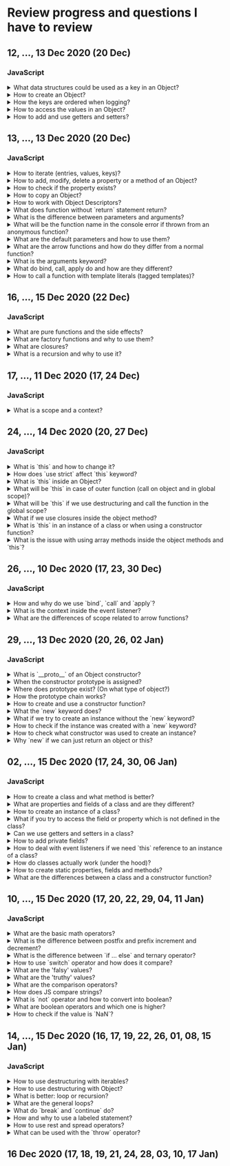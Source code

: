# Review progress and questions I have to review
## 12, ..., 13 Dec 2020 (20 Dec)
### JavaScript
<details>
<summary>What data structures could be used as a key in an Object?</summary>

- strings
- numbers (positive int or floats)
- symbols

</details>

<details>
<summary>How to create an Object?</summary>

```JavaScript
// ES5
// simple object
const person = {
  'short-name': 'Ron',
  age: 22,
  level: 3,
  3.2: 'some value',
  walk: function() {}
};

// ES6+
// creation with variable
const name = 'Harry';
const user = {
  name,
  level: 1
};
// complex keys (could be useful for dictionaries)
const potter = 'Harry Potter';
const voldemort = 'Tom Riddle';
const antagonist = {
  [potter]: voldemort,
  ['Sirius Black']: 'Bellatrix Lestrange'
};
// new syntax for methods
const character = {
  go() {}
};
```

</details>

<details>
<summary>How the keys are ordered when logging?</summary>

```JavaScript
const person = {
  'short-name': 'Ron',
  age: 22,
  level: 3,
  3.2: 'some value',
  walk: function() {}
};

// collapsed = the object (if not all the keys are numbers) is not sorted
// if numbers = order ascending
// when not collapsed = any object is sorted, numbers first
console.log(person);
```

</details>

<details>
<summary>How to access the values in an Object?</summary>

```JavaScript
const person = {
  'short-name': 'Ron',
  age: 22,
  level: 3,
  3.2: 'some value',
  walk: function() {}
};

console.log(person.age);
console.log(person['short-name']);
console.log(person[3.2]);
console.log(person['3.2']);
// if no property or method => undefined (not an error)
console.log(person.hobbies);
```

</details>

<details>
<summary>How to add and use getters and setters?</summary>

```JavaScript
const character = {
  // creation of a property is not required (can be omitted)
  _level: 1,

  // can't use getter/setter + property
  // can't address itself = infinite cycle
  get level() {
    return this._level;
  },
  // always strictly 1 parameter
  set level(value) {
    if (value < 0) {
      this._level = this._level;
      // or set the default value
      // or throw an error
    }
    this._level = value;
  }
};

// addressing the getter or setter
// if there is only setter, can't access the value
const level = character.level;
character.level = 100;
```

</details>

## 13, ..., 13 Dec 2020 (20 Dec)
### JavaScript
<details>
<summary>How to iterate (entries, values, keys)?</summary>

```JavaScript
// ES5
// for ... in - deprecated (additional check)

// ES6
// for ... of works if using Symbol.iterator protocol
const player = {
  name: 'Harry',
  level: 10
};
// [['name', 'Harry'], ['level', 10]]
const playerEntries = Object.entries(player);
// ['Harry', 10]
const playerValues = Object.values(player);
// ['name', 'level']
const playerKeys = Object.keys(player);
```

</details>

<details>
<summary>How to add, modify, delete a property or a method of an Object?</summary>

```JavaScript
const player = {
  name: 'Harry',
  level: 10
};

player.age = 33;
player.level = 20;
delete player.name;
```

</details>

<details>
<summary>How to check if the property exists?</summary>

```JavaScript
const player = {
  name: 'Harry',
  level: 10
};

// but if the property = undefined, also returns false
const hasNameTricky = player.name !== undefined;
// true even if undefined
const hasName = 'name' in player;
// true even if undefined
const hasName2 = player.hasOwnProperty('name');
```

</details>

<details>
<summary>How to copy an Object?</summary>

- not a deep copy
```JavaScript
const player = {
  name: 'Harry',
  level: 10
};

// {} - where
// player - what
const newPlayer = Object.assign({}, player);
// for several
const newPlayer = Object.assign({}, player, {options: 'code'});

// ES6
const newPlayer = {...player};
```
- copying deep - recursive with checking typeof function or object
  - lodash has deep copy
  - also there is a hack with `json.parse`, `json.stringify`

</details>

<details>
<summary>How to work with Object Descriptors?</summary>

```JavaScript
const character = {
  name: 'Harry',
  printName: function() {
    console.log(this.name);
  }
};

const descriptors = Object.getOwnPropertyDescriptors(character);
Object.defineProperty(character, 'name', {
  // defaults
  // can delete or define property
  configurable: true,
  // is accessible in for ... in loop
  enumerable: true,
  value: character.name,
  // can rewrite
  writable: true
});

// if writable === false
// no error but won't change, stays the same (Harry)
character.name = 'Ron';

// if configurable === false
// no error but won't delete, stays the same (Harry)
// can't reset configuration also, be careful
delete character.name;

// if enumerable === false
for (const key in character) {
  // will skip the name key, logs only printName
  console.log(key);
}
```

</details>

<details>
<summary>What does function without `return` statement return?</summary>

- function without `return` statement returns `undefined`

</details>

<details>
<summary>What is the difference between parameters and arguments?</summary>

- parameters are variables, which are specified when defining a function
```JavaScript
function printMsg(msg) {}
```
- arguments are the concrete values passed to a function when calling it
```JavaScript
printMsg('Some message');
```

</details>

<details>
<summary>What will be the function name in the console error if thrown from an anonymous function?</summary>

- when there is an error inside the anonymous function, name of the function will be `<anonymous>`
```JavaScript
button.addEventListener('click', function() {});
```
- the only case why to add a name to anonymous function is for debugging, in that case the name of the function will be specified
```JavaScript
button.addEventListener('click', function onClick() {});
```

</details>

<details>
<summary>What are the default parameters and how to use them?</summary>

```JavaScript
// ES5
var doSomething = function (caption, amount, isChecked) {
  if (typeof isChecked === 'undefined') {
    isChecked = false;
  }
};

// ES6
// even if we explicitly pass instead of isChecked undefined,
// the default value will be assigned
const doSomething = (caption, amount, isChecked = false) => {
  // some code here
};

// can also use the previous parameter in default value assignment
const doSomething = (amount, isChecked = amount > 5 ? true : false) => {};
```

</details>

<details>
<summary>What are the arrow functions and how do they differ from a normal function?</summary>

- doesn't have it's own scope (only lexical) - when global, `this === window`
- doesn't have `arguments` object
- can't rewrite `this` (`bind` and `call` won't work)
  - can't be used as a constructor, no `new` keyword
  - can't be method of an object or prototype

```JavaScript
// only 1 param?
const doSomething = param => console.log(param);

// only 1 expression?
// = return left * right;
const doSomething = (left, right) => left * right;

// return object?
const getWizard = (name, level) => ({
  name,
  level
});
```

</details>

<details>
<summary>What is the arguments keyword?</summary>

- don't have to pass as a parameter (accessible as a keyword inside any function)
- iterable structure

</details>

<details>
<summary>What do bind, call, apply do and how are they different?</summary>

- `call` (values) and `apply` (array) call the function (as `()`)
- `bind` doesn't call the function
- the arguments passed after context are preset arguments, when the arguments are passed on function call, append to the end
```JavaScript
const addNumbers = (cb, ...numbers) => {
  // sum numbers
  let result = 100;

  cb(result);
};

const printResult = (text, result) => console.log(`${text} ${result}`);

addNumbers(printResult.bind(this, 'The sum is:'), 10, 90);
```

</details>

<details>
<summary>How to call a function with template literals (tagged templates)?</summary>

- with tagged template literals the value of the first argument is always an array of the string values, the remaining arguments are of the passed expressions
```JavaScript
const getPlayerInfo = (first, second, third) => {
  console.log(first); // ['', ' is ', ' for now']
  console.log(second); // 'Harry'
  console.log(third); // 10
};

const name = 'Harry';
const level = 10;

getPlayerInfo`${name} is ${level} for now`;
```

</details>

## 16, ..., 15 Dec 2020 (22 Dec)
### JavaScript
<details>
<summary>What are pure functions and the side effects?</summary>

- for the same input always give the same output
- no side effects
```JavaScript
// pure function
const addNumbers = (num1, num2) => {
  return num1 + num2;
};

// impure - output changes
const addRandomNumber = (num) => {
  return num + Math.random();
};

// impure - side effect
let result = 0;

const addNumber = (num) => {
  result += num;
  return result;
};

// impure - side effect
const books = ['If I Never Met You', 'Atomic Habits'];

const addBook = (book) => {
  books.push(book);
};
```

</details>

<details>
<summary>What are factory functions and why to use them?</summary>

- functions which create a function
- good for pre-configuring some values
```JavaScript
// for not to pass the tax rate all the time
const createCalculateTax = (tax) => {
  return (amount) => {
    return amount * tax;
  };
};

const calculateVatAmount = createCalculateTax(0.19);
const calculateIncomeTaxAmount = createCalculateTax(0.25);

console.log(calculateVatAmount(100));
console.log(calculateIncomeTaxAmount(100));
```

</details>

<details>
<summary>What are closures?</summary>

- all functions in JS are closures
- function locks in all surrounding variables
- mostly used for factory functions

</details>

<details>
<summary>What is a recursion and why to use it?</summary>

- sometimes it's shorter than other ways
- if too many calls => stack overflow
```JavaScript
const getPower = (a, n) => {
  let result = 1;

  for (let i = 0; i < n; i++) {
    result *= a;
  }

  return result;
};

const getPowerRec = (a, n) => {
  // don't forget to add an exit condition
  if (n === 1) {
    return a;
  }

  return a * getPowerRec(a, n - 1);
};

// even shorter
const getPowerRec = (a, n) => {
  return n === 1 ? a : a * getPowerRec(a, n - 1);
};
```
- where do we need the recursion?
- when there are some nested objects but we don't know exactly how many
```JavaScript
const player = {
  name: 'Harry',
  teamMembers: [{
    name: 'Ron',
    teamMembers: [{
      name: 'Ginny'
    }]
  }, {
    name: 'Hermione',
    teamMembers: [{
      name: 'Luna',
      teamMembers: [{
        name: 'Mary'
      }]
    }]
  }, {
    name: 'Sirius'
  }, {
    name: 'Ellie'
  }]
};

const getTeamMemberNames = (player) => {
  const names = [];

  if (!player.teamMembers) {
    return [];
  }

  for (const teamMember of player.teamMembers) {
    names.push(teamMember.name);
    names.push(...getTeamMemberNames(teamMember));
  }

  return names;
};

console.log(getTeamMemberNames(player));
```

</details>

## 17, ..., 11 Dec 2020 (17, 24 Dec)
### JavaScript
<details>
<summary>What is a scope and a context?</summary>

- scope is where the function runs
- context depends on how the function is called
- while the function is not called, it doesn't have any context
- context is being created upon the function call

</details>

## 24, ..., 14 Dec 2020 (20, 27 Dec)
### JavaScript
<details>
<summary>What is `this` and how to change it?</summary>

- it is a context
- created upon the function call
- depends on how the function is called
- could be changed, also with `apply`, `call`, `bind`

</details>

<details>
<summary>How does `use strict` affect `this` keyword?</summary>

- no `use strict`, `this` = `window`, with `this` = `undefined` (for global this inside the function)

</details>

<details>
<summary>What is `this` inside an Object?</summary>

- in an object (method) `this` is the link to the object itself (but remember, in depends on how the function is called)

</details>

<details>
<summary>What will be `this` in case of outer function (call on object and in global scope)?</summary>

```JavaScript
const walk = function() {
  console.log(this + 'walk!');
};

const player = {
  name: 'Ron',
  walk
};

// this links to player object
player.walk();
// TypeError: Cannot read property '...' of undefined
walk();
```

</details>

<details>
<summary>What will be `this` if we use destructuring and call the function in the global scope?</summary>

```JavaScript
const player = {
  name: 'Harry',
  age: 28,
  run() {
    console.log(this + ' runs!');
  }
};

const { run } = player;
// TypeError: Cannot read property '...' of undefined
run();
```

</details>

<details>
<summary>What if we use closures inside the object method?</summary>

- with closure the result is more obvious
```JavaScript
const guitarPlayer = {
  firstName: 'Michael',
  lastName: 'Lantsov',
  play() {
    console.log(`${guitarPlayer.firstName} ${guitarPlayer.lastName}`);
  }
};

const anotherPlayer = {
  firstName: 'Anna',
  lastName: 'Starkov'
  play: guitarPlayer.play
};

// output will be the same
guitarPlayer.play();
anotherPlayer.play();
```

</details>

<details>
<summary>What is `this` in an instance of a class or when using a constructor function?</summary>

- `this` refers to current instance of an object in a `class`
- binds `this` in the constructor

</details>

<details>
<summary>What is the issue with using array methods inside the object methods and `this`?</summary>

```JavaScript
const players = {
  team: 'Griffindor',
  members: ['Harry', 'Ron', 'Hermione'],
  getMembers() {
    this.members.forEach(function(member) {
      // here this is created when the forEach calls it
      // it is called not on players object
      // so this here === global scope or undefined
      // could be solved with arrow function
      console.log(this);
    });
  }
};
```

</details>

## 26, ..., 10 Dec 2020 (17, 23, 30 Dec)
### JavaScript
<details>
<summary>How and why do we use `bind`, `call` and `apply`?</summary>

- `bind` creates a new function, the initial function stays the same
- `bind` context can't be changed even with `apply` and `call`
```JavaScript
// here `this === obj` instead of `a` (respects the first binding)
obj.getThis4 = obj.getThis2.bind(obj);
obj.getThis4.call(a);
```
- calling a function with bound context (1st param in those functions is always context, the 2nd parameter differs)
```JavaScript
// arguments separated with ',' will be function params
// perfect when there are not many params
play.call(anotherPlayer, '20.02.1967');
// array, which values will be function params
// good for many params or undefined number of params
play.apply(guitarPlayer, ['20.02.1967']);
```
```JavaScript
const numbers = [1, 3, 100, 5];

// we don't need context here, so pass 'null'
console.log(Math.max.apply(null, numbers));
```

</details>

<details>
<summary>What is the context inside the event listener?</summary>

- listener's context is always === the element, to which the listener is applied `document.body` or `evt.currentTarget` (the browser binds `this` (on event listeners) to the DOM element that triggered the event)
```JavaScript
// even in this case
const cart = {
  item: 'Book',
  price: 6,
  print() {
    console.log(`${this.item} \$${this.price}`)
  }
};

item.addEventListener('click', cart.print);
// browser will store the function
item.callback = cart.print;
// and executes the callback
// so just won't work (because it's not cart.callback(), but callback())
item.callback();
```
- can override if create the event handler and execute the method
```JavaScript
item.addEventListener('click', function() {
  cart.print();
});
```
- with bind (but careful, `bind` returns a new function, store first in a separate variable to unsubscribe if needed)
```JavaScript
// can't remove the listener
item.addEventListener('click', cart.print.bind(cart));

// to remove a listener
const printCart = cart.print.bind(cart);

item.addEventListener('click', printCart);
item.removeEventListener('click', printCart);
```
```JavaScript
// custom binder (like the bind works)
const customBind = function(fn, context) {
  return function() {
    return fn.apply(context, arguments);
  };
};
```

</details>

<details>
<summary>What are the differences of scope related to arrow functions?</summary>

- arrow functions do not have their own context (even when we use `call`, `apply` or `bind`)
- arrow functions passed as a callback to event listeners also have no context
- even with strict mode `this` won't be undefined but referred to the global scope (arrow functions do not have `this` property)
- arrow functions **NEVER** have their own context
```JavaScript
const players = {
  team: 'Griffindor',
  members: ['Harry', 'Ron', 'Hermione'],
  getMembers() {
    this.members.forEach((member) => {
      // works fine because arrow function
      // doesn't bind this
      // so this is the same as in getMembers function
      console.log(member, this.team);
    });
  }
};

players.getMembers();
```

</details>

## 29, ..., 13 Dec 2020 (20, 26, 02 Jan)
### JavaScript
<details>
<summary>What is `__proto__` of an Object constructor?</summary>

- base `Object` doesn't have a `__proto__`

</details>

<details>
<summary>When the constructor prototype is assigned?</summary>

- constructor prototype is assigned to the instance upon creation

</details>

<details>
<summary>Where does prototype exist? (On what type of object?)</summary>

- `prototype` property exists only on function object

</details>

<details>
<summary>How the prototype chain works?</summary>

```JavaScript
const Player = function(firstName, lastName) {
  this.firstName = firstName;
  this.lastName = lastName;
};

// == extends in classes
Player.prototype.play = function() {};

const harryPotter = new Player('Harry', 'Potter');
const ronWeasley = new harryPotter.__proto__.constructor('Ron', 'Weasley');

// first looks inside the instance
// than in Player prototype (harryPotter.__proto__.play())
harryPotter.play();
console.log(harryPotter.__proto__ === Player.prototype); // => true
// than in the Player's prototype's prototype
// till it reaches the Object.prototype
// harryPotter.__proto__.__proto__.toString();
harryPotter.toString();
```

</details>

<details>
<summary>How to create and use a constructor function?</summary>

- naming `Player`
- creation of an instance with `new` keyword
- add a method to the prototype
```JavaScript
const Player = function(firstName, lastName) {
  this.firstName = firstName;
  this.lastName = lastName;
};

// to add a static method
Player.describe = function() {
  console.log('Creating players.');
};

// __proto__: { play: function() {} }
Player.prototype.play = function() {};

// will add method to object Player
// available Player.play() only
// if called on instance = TypeError
Player.play = function() {};

const harryPotter = new Player('Harry', 'Potter');
```

</details>

<details>
<summary>What the `new` keyword does?</summary>

- `new` keyword doesn't call the function, it creates an object with it's fields (when we use `this.name = name`)
```JavaScript
const Player = function(firstName, lastName) {
  // new 'creates' this as an object
  this = {};
  // adds properties and methods
  this.firstName = firstName;
  this.lastName = lastName;
  this.greet = function() {
    console.log(`Hello! I'm ${this.firstName} ${this.lastName}`);
  };
  // returns the object
  return this;
};
```

</details>

<details>
<summary>What if we try to create an instance without the `new` keyword?</summary>

- without `new` => `undefined` (void = return undefined) will not be created
```JavaScript
const ron = Player('Ron', 'Weasley'); // undefined, not created
```

</details>

<details>
<summary>How to check if the instance was created with a `new` keyword?</summary>

```JavaScript
// ES6+
const Player = function(firstName, lastName) {
  if (!new.target) { 
    throw new Error('Should be called with new operator.'); 
  }
};
```

</details>

<details>
<summary>How to check what constructor was used to create an instance?</summary>

```JavaScript
console.log(harryPotter instanceof Player); // => true
```

</details>

<details>
<summary>Why `new` if we can just return an object or this?</summary>

- `instanceof` becomes useless
- inheritance (prototype) won't work
- if you try to imitate a constructor and `return this;`, `this` would be a global object

</details>

## 02, ..., 15 Dec 2020 (17, 24, 30, 06 Jan)
### JavaScript
<details>
<summary>How to create a class and what method is better?</summary>

- `class` better than `const` when creating a class
```JavaScript
class Player {
  // is optional
  // helps to create an instance of a class
  constructor() {}

  // for every instance
  onClick = () => {}

  // inside prototype
  play() {}
}

// don't create classes like this
const Singer = class {};
```

</details>

<details>
<summary>What are properties and fields of a class and are they different?</summary>

- properties and fields are basically the same thing
```JavaScript
class Player {
  // fields (still poor support)
  // for now use methods only
  // and add all the properties inside of constructor
  level = 2;

  // all properties are defined here
  constructor(name) {
    // properties
    this.name = name;
    this.onButtonClickArrowFn = () => {
      // this === current instance of a class
      console.log(this);
    };
  }
}

```

</details>

<details>
<summary>How to create an instance of a class?</summary>

- `new` for creating an instance (or type error due to built-in `new.target` check)
```JavaScript
const player = new Player('Harry');
```

</details>

<details>
<summary>What if you try to access the field or property which is not defined in the class?</summary>

- `undefined`

</details>

<details>
<summary>Can we use getters and setters in a class?</summary>

- getters / setters can be used

</details>

<details>
<summary>How to add private fields?</summary>

- private fields, soon to use `this.#skill = value;`

</details>

<details>
<summary>How to deal with event listeners if we need `this` reference to an instance of a class?</summary>

```JavaScript
class Player {
  constructor() {
    this.onButtonClickArrowFn = () => {
      // this === current instance of a class
      console.log(this);
    };
  }

  onButtonClick() {
    console.log(this);
  }

  play() {
    // this === button
    button.addEventListener('click', this.onButtonClick);
    // this === current instance of a class
    button.addEventListener('click', this.onButtonClick.bind(this));
    button.addEventListener('click', () => this.onButtonClick());
    // but is created for every instance
    button.addEventListener('click', this.onButtonClickArrowFn);
  }
}

```

</details>

<details>
<summary>How do classes actually work (under the hood)?</summary>

```JavaScript
class Person {}

// extends works like a __proto__
// Player.__proto__ === Person.prototype
class Player extends Person {
  name = 'Harry';

  constructor() {
    super();
    this.age = 33;
    // if created like this => part of any instance (like a property)
    this.play = function() {};
  }

  // methods are added to prototype
  greet() {
    console.log(`Hi! My name is ${this.name}.`);
  }

  // if created like this => part of any instance (like a field/property)
  play = function() {};
  // if we use an arrow function here, context will stay the same
  // even when added as an event handler (don't have to bind)
  play = () => {};
}
```

</details>

<details>
<summary>How to create static properties, fields and methods?</summary>

- properties can also be static (but still poor browser support)
- not inherited, accessible on a class without instantiation
```JavaScript
class Player {
  constructor(level, weaponsCount) {
    this.level = level;
    this.weaponsCount = weapons;
  }

  static createJuniorPlayer() {
    return new this(5, 2);
  }
}

const juniorPlayer = Player.createJuniorPlayer();
```

</details>

<details>
<summary>What are the differences between a class and a constructor function?</summary>

- `class` can't be used without `new` (could be imitated inside the constructor function with `new.target`)
- class methods are not iterable
```JavaScript
for (const prop in player) {
  console.log(prop);
}
```

</details>

## 10, ..., 15 Dec 2020 (17, 20, 22, 29, 04, 11 Jan)
### JavaScript
<details>
<summary>What are the basic math operators?</summary>

- `=`
- `+` or `+=`
- `-` or `-=`
- `*` or `*=`
- `/` or `/=`
- `%`
- `**` exponentiation operator (not supported in IE)

</details>

<details>
<summary>What is the difference between postfix and prefix increment and decrement?</summary>

- `return result++;` returns first the result and then increments
- `return --result;` decrements and then returns the changed value

</details>

<details>
<summary>What is the difference between `if ... else` and ternary operator?</summary>

- `if ... else` - returns no value
- `? :` - always returns a value

</details>

<details>
<summary>How to use `switch` operator and how does it compare?</summary>

- always uses `===` to compare
```JavaScript
switch (expression) {
  case value: 
    console.log(value);
    break;
  default:
    console.log('default');
}
```

</details>

<details>
<summary>What are the 'falsy' values?</summary>

- `0`
- `''`
- `NaN`
- `null`
- `undefined`

</details>

<details>
<summary>What are the 'truthy' values?</summary>

- numbers `!== 0`
- not empty strings
- `[]`, `{}` and all other objects and arrays

</details>

<details>
<summary>What are the comparison operators?</summary>

- `==` and `===`
- `!=` and `!==`
- `>` and `<`
- `>=` and `<=`

</details>

<details>
<summary>How does JS compare strings?</summary>

```JavaScript
// JS compares strings based on standard lexicographical ordering (Unicode)
console.log('b' > 'a'); // => true

// JS always looks at the first char and only considers other chars if the 1st
// chars are the same
console.log('ab' > 'aa'); // => true

// uppercase chars are smaller than lowercase
console.log('a' > 'B'); // => true
```

</details>

<details>
<summary>What is `not` operator and how to convert into boolean?</summary>

- `!`
- `!!userName` converts into a boolean

</details>

<details>
<summary>What are boolean operators and which one is higher?</summary>

- `a && b` if both are true `=== true`
```JavaScript
// use value if the condition is true
const isLoggedIn = true; // if false => false
const userName0 = isLoggedIn && 'Mary'; // => 'Mary'

// returns the 1st falsy value
const userName1 = null && 'Mary'; // => null

// if both truthy, the second is returned
const userName2 = 'Max' && 'Mary'; // => 'Mary'
```
- `a || b` if at least one is true `=== true`
```JavaScript
// default value assignment
// doesn't convert into a boolean
// returns 1st truthy value
const userName1 = '' || 'Mary'; // => 'Mary'
const userName2 = 'Max' || 'Mary'; // => 'Max'

// if both falsy, the second value is returned
const userName3 = null || ''; // => ''
```
- `&&` precedence is higher than `||`

</details>

<details>
<summary>How to check if the value is `NaN`?</summary>

- `isNaN()` to check if NaN or not
- `isNaN(value) || value <= 0` if the first part is `true`, JS doesn't go further

</details>

## 14, ..., 15 Dec 2020 (16, 17, 19, 22, 26, 01, 08, 15 Jan)
### JavaScript
<details>
<summary>How to use destructuring with iterables?</summary>

- for iterable structures only (doesn't work on strings!)
- all the elements go in an order, can't address the last one
```JavaScript
const numbers = [1, 2, 3, 4, 5];
// before 
const first = numbers[0];
const third = numbers[2];
// with destructuring
const [first, , third] = numbers;
// when there is no value, can use defaults
const [first, , , , , sixth = 45] = numbers;
// when we want specific values and an array of the rest
const [first, ...otherNumbers] = numbers;
// good for swapping the values
let first = 'Harry';
let second = 'Ron';
[first, second] = [second, first];
// can destruct the function result
const [first, , third] = getNumbers();
// or function parameters
const printValues = ([first = 4, , third = 7]) => {
  console.log(`${first} ${third}`);
};
printValues(document.querySelectorAll('li'));
printValues([1, 2]);
printValues([]);
printValues(); // error: undefined is not iterable
```

</details>

<details>
<summary>How to use destructuring with Object?</summary>

```JavaScript
const cat = {
  name: 'Mini',
  location: 'London',
  color: 'Auburn',
  address: {
    street: 'Some street'
  },
  'home city': 'London'
};
// propOfAnObject: varName = default
const {name: catName, color: catColor = 'White'} = cat;
// with folded objects
const {address: {street: catStreet}} = cat;
// for combined prop use quotes
const {'home city': catCity} = cat;
// creates name and object of remained properties
const {name, ...otherProperties} = cat;

// great to use for DOM nodes
const elements = document.querySelectorAll('li');
for (let i = 0; i < elements.length; i++) {
  const {textContent: text} = elements[i];
  console.log(text);
}

// can combine [] and {} destructuring
const [, {textContent: text}] = document.querySelectorAll('li');
```

</details>

<details>
<summary>What is better: loop or recursion?</summary>

- in most cases loop is more efficient than a recursion (call stack overflow)
- any recursion could be rewritten into a loop

</details>

<details>
<summary>What are the general loops?</summary>

- `for (let i = 0; i < 5; i++) {}`
- `for (const item of items) {}`
  - almost the same as `for` loop
  - can use `break` and `continue`
  - could be used with every iterable (not only `Array`)
- `for (const key in someObject) {}`
  - requires additional check, otherwise can go through the whole prototype chain
- `while (isEdit) {}` as long as the condition is true
- `do { ... } while (isEdit);` runs at least once

</details>

<details>
<summary>What do `break` and `continue` do?</summary>

- `break;` stops the loop execution
  - if inside the nested loop - stops only the nested one, outer continues
- `continue;` skips only the current iteration and moves to the next

</details>

<details>
<summary>How and why to use a labeled statement?</summary>

- labeled statements could be used with any expression but mostly used with loops
- to break or continue the outer loop from inner
```JavaScript
outerLoop: for (const item of items) {
  console.log('Outer', item);

  innerLoop: for (let i = 0; i < 5; i++) {
    if (i === 2) {
      break outerLoop;
      // or
      continue outerLoop;
    }

    console.log('Inner', i);
  }
}

// could also break from somewhere else in the code
const button = document.querySelector('.button');

button.addEventListener('click', () => {
  break outerLoop;
  // or
  continue outerLoop;
});
```

</details>

<details>
<summary>How to use rest and spread operators?</summary>

- rest collects several values into one iterable structure
- rest must be last parameter in the function (or error)
```JavaScript
// before
function doSomething() {
  return Array.from(arguments);
}
// with rest
const doSomething = (...values) => {
  return values;
};
// destructuring + rest = first and an array of others
const [first, ...others] = doSomething();
```

```JavaScript
// spread - any iterable into separate values
// before
const values = [1, 2, 40, 73, 5];
// find max
Math.max.apply(null, values);
// merge arrays
const newValues = [];
newValues.concat(values);

// with spread
// find max
Math.max(...values);
// merge arrays
const newValues = [...values];
const filteredValues = [...values].filter();
```

</details>

<details>
<summary>What can be used with the `throw` operator?</summary>

- `throw { message: 'some message' };` can throw anything as an error, not only `new Error()`

</details>

## 16 Dec 2020 (17, 18, 19, 21, 24, 28, 03, 10, 17 Jan)